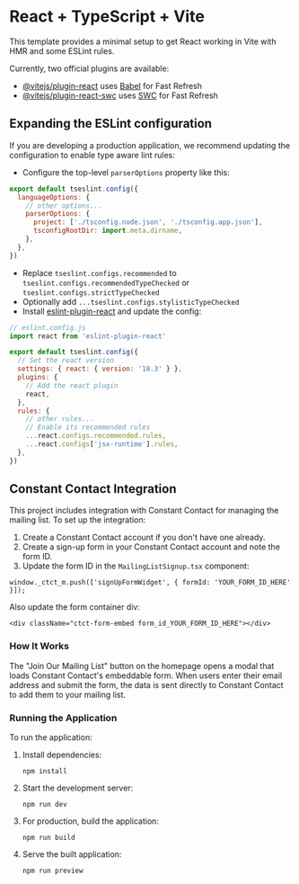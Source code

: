 # React + TypeScript + Vite

This template provides a minimal setup to get React working in Vite with HMR and some ESLint rules.

Currently, two official plugins are available:

- [@vitejs/plugin-react](https://github.com/vitejs/vite-plugin-react/blob/main/packages/plugin-react/README.md) uses [Babel](https://babeljs.io/) for Fast Refresh
- [@vitejs/plugin-react-swc](https://github.com/vitejs/vite-plugin-react-swc) uses [SWC](https://swc.rs/) for Fast Refresh

## Expanding the ESLint configuration

If you are developing a production application, we recommend updating the configuration to enable type aware lint rules:

- Configure the top-level `parserOptions` property like this:

```js
export default tseslint.config({
  languageOptions: {
    // other options...
    parserOptions: {
      project: ['./tsconfig.node.json', './tsconfig.app.json'],
      tsconfigRootDir: import.meta.dirname,
    },
  },
})
```

- Replace `tseslint.configs.recommended` to `tseslint.configs.recommendedTypeChecked` or `tseslint.configs.strictTypeChecked`
- Optionally add `...tseslint.configs.stylisticTypeChecked`
- Install [eslint-plugin-react](https://github.com/jsx-eslint/eslint-plugin-react) and update the config:

```js
// eslint.config.js
import react from 'eslint-plugin-react'

export default tseslint.config({
  // Set the react version
  settings: { react: { version: '18.3' } },
  plugins: {
    // Add the react plugin
    react,
  },
  rules: {
    // other rules...
    // Enable its recommended rules
    ...react.configs.recommended.rules,
    ...react.configs['jsx-runtime'].rules,
  },
})
```

## Constant Contact Integration

This project includes integration with Constant Contact for managing the mailing list. To set up the integration:

1. Create a Constant Contact account if you don't have one already.
2. Create a sign-up form in your Constant Contact account and note the form ID.
3. Update the form ID in the `MailingListSignup.tsx` component:

```tsx
window._ctct_m.push(['signUpFormWidget', { formId: 'YOUR_FORM_ID_HERE' }]);
```

Also update the form container div:

```tsx
<div className="ctct-form-embed form_id_YOUR_FORM_ID_HERE"></div>
```

### How It Works

The "Join Our Mailing List" button on the homepage opens a modal that loads Constant Contact's embeddable form. When users enter their email address and submit the form, the data is sent directly to Constant Contact to add them to your mailing list.

### Running the Application

To run the application:

1. Install dependencies:
   ```
   npm install
   ```

2. Start the development server:
   ```
   npm run dev
   ```

3. For production, build the application:
   ```
   npm run build
   ```

4. Serve the built application:
   ```
   npm run preview
   ```
